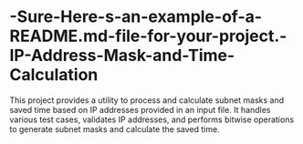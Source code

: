 # -Sure-Here-s-an-example-of-a-README.md-file-for-your-project.-IP-Address-Mask-and-Time-Calculation
This project provides a utility to process and calculate subnet masks and saved time based on IP addresses provided in an input file. It handles various test cases, validates IP addresses, and performs bitwise operations to generate subnet masks and calculate the saved time.
